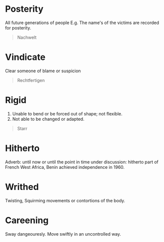 # Posterity
All future generations of people
E.g. The name's of the victims are recorded for posterity.
> Nachwelt

# Vindicate
Clear someone of blame or suspicion
> Rechtfertigen 

# Rigid
1. Unable to bend or be forced out of shape; not flexible.
2. Not able to be changed or adapted.
> Starr

# Hitherto
Adverb: until now or until the point in time under discussion: hitherto part of French West Africa, Benin achieved independence in 1960.

# Writhed
Twisting, Squirming movements or contortions of the body.

# Careening
Sway dangeouresly. Move swiftly in an uncontrolled way.